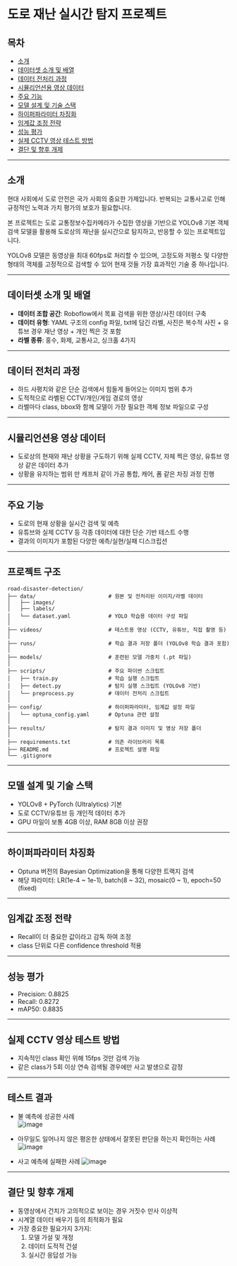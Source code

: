 # 도로 재난 실시간 탐지 프로젝트

## 목차
- [소개](#소개)
- [데이터셋 소개 및 배열](#데이터셋-소개-및-배열)
- [데이터 전처리 과정](#데이터-전처리-과정)
- [시뮬리언션용 영상 데이터](#시뮬리언션용-영상-데이터)
- [주요 기능](#주요-기능)
- [모델 설계 및 기술 스택](#모델-설계-및-기술-스택)
- [하이퍼파라미터 차징화](#하이퍼파라미터-차징화)
- [임계값 조정 전략](#임계값-조정-전략)
- [성능 평가](#성능-평가)
- [실제 CCTV 영상 테스트 방법](#실제-cctv-영상-테스트-방법)
- [결단 및 향후 개제](#결단-및-향후-개제)

---

## 소개

현대 사회에서 도로 안전은 국가 사회의 중요한 가제입니다. 반복되는 교통사고로 인해 규정적인 노력과 가치 평가의 보호가 필요합니다.

본 프로젝트는 도로 교통정보수집카메라가 수집한 영상을 기반으로 YOLOv8 기본 객체 검색 모델을 활용해 도로상의 재난을 실시간으로 탐지하고, 반응할 수 있는 프로젝트입니다.

YOLOv8 모델은 동영상을 최대 60fps로 처리할 수 있으며, 고정도와 저평소 및 다양한 형태의 객체를 고정적으로 검색할 수 있어 현재 것들 가장 효과적인 기술 중 하나입니다.

---

## 데이터셋 소개 및 배열

- **데이터 조합 공간**: Roboflow에서 목표 검색을 위한 영상/사진 데이터 구축
- **데이터 유형**: YAML 구조의 config 파일, txt에 담긴 라벨, 사진은 복수적 사진 + 유튜브 경우 재난 영상 + 개인 찍은 것 포함
- **라벨 종류**: 홍수, 화제, 교통사고, 싱크홀 4가지

---

## 데이터 전처리 과정

- 하드 사평치와 같은 단순 검색에서 힘들게 들어오는 이미지 범위 추가
- 도적적으로 라벨된 CCTV/개인/게임 경로의 영상
- 라벨마다 class, bbox와 함께 모델이 가장 필요한 객체 정보 파일으로 구성

---

## 시뮬리언션용 영상 데이터

- 도로상의 현재와 재난 상황을 구도하기 위해 실제 CCTV, 자체 찍은 영상, 유튜브 영상 같은 데이터 추가
- 상황을 유지하는 범위 만 캐프처 같이 가공 통합, 캐어, 폼 같은 차징 과정 진행

---

## 주요 기능

- 도로의 현재 상황을 실시간 검색 및 예측
- 유튜브와 실제 CCTV 등 각종 데이터에 대한 단순 기반 테스트 수행
- 결과의 이미지가 포함된 다양한 예측/실현/실패 디스크립션

---

## 프로젝트 구조

```
road-disaster-detection/
├── data/                       # 원본 및 전처리된 이미지/라벨 데이터
│   ├── images/
│   ├── labels/
│   └── dataset.yaml            # YOLO 학습용 데이터 구성 파일
│
├── videos/                     # 테스트용 영상 (CCTV, 유튜브, 직접 촬영 등)
│
├── runs/                       # 학습 결과 저장 폴더 (YOLOv8 학습 결과 포함)
│
├── models/                     # 훈련된 모델 가중치 (.pt 파일)
│
├── scripts/                    # 주요 파이썬 스크립트
│   ├── train.py                # 학습 실행 스크립트
│   ├── detect.py               # 탐지 실행 스크립트 (YOLOv8 기반)
│   └── preprocess.py           # 데이터 전처리 스크립트
│
├── config/                     # 하이퍼파라미터, 임계값 설정 파일
│   └── optuna_config.yaml      # Optuna 관련 설정
│
├── results/                    # 탐지 결과 이미지 및 영상 저장 폴더
│
├── requirements.txt            # 의존 라이브러리 목록
├── README.md                   # 프로젝트 설명 파일
└── .gitignore
```

---

## 모델 설계 및 기술 스택

- YOLOv8 + PyTorch (Ultralytics) 기본
- 도로 CCTV/유튜브 등 개인적 데이터 추가
- GPU 마일이 보통 4GB 이상, RAM 8GB 이상 권장

---

## 하이퍼파라미터 차징화

- Optuna 버전의 Bayesian Optimization을 통해 다양한 트랙지 검색
- 해당 파라미터: LR(1e-4 ~ 1e-1), batch(8 ~ 32), mosaic(0 ~ 1), epoch=50 (fixed)

---

## 임계값 조정 전략

- Recall이 더 중요한 값이라고 감독 하여 조정
- class 단위로 다른 confidence threshold 적용

---

## 성능 평가

- Precision: 0.8825
- Recall: 0.8272
- mAP50: 0.8835

---

## 실제 CCTV 영상 테스트 방법

- 지속적인 class 확인 위해 15fps 것만 검색 가능
- 같은 class가 5회 이상 연속 검색될 경우에만 사고 발생으로 감정

---

## 테스트 결과

- 불 예측에 성공한 사례  
  ![image](https://github.com/user-attachments/assets/b4afe271-f065-4294-a9a6-b129a5f737df)
  

- 아무일도 일어나지 않은 평온한 상태에서 잘못된 판단을 하는지 확인하는 사례
  ![image](https://github.com/user-attachments/assets/02d4bc20-1b85-440a-a7f9-6904a73837ff)


- 사고 예측에 실패한 사례
  ![image](https://github.com/user-attachments/assets/d418e26d-9245-47db-a3da-2b786ca8458e)

---

## 결단 및 향후 개제

- 동영상에서 건치가 고의적으로 보이는 경우 거짓수 만사 이상적
- 시계열 데이터 배우기 등의 최적화가 필요
- 가장 중요한 필요가지 3가지:
  1. 모델 가설 및 개정
  2. 데이터 도적적 건설
  3. 실시간 응답성 가능

